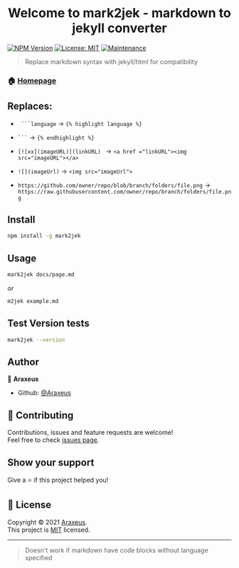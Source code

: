 <h1 align="center">Welcome to mark2jek - markdown to jekyll converter</h1>

[![NPM Version](https://img.shields.io/npm/v/mark2jek)](https://www.npmjs.com/package/mark2jek) 
[![License: MIT](https://img.shields.io/badge/License-MIT-yellow.svg)](https://github.com/Araxeus/mark2jek/blob/main/LICENSE) 
[![Maintenance](https://img.shields.io/badge/Maintained%3F-yes-green.svg)](https://github.com/Araxeus/mark2jek)

> Replace markdown syntax with jekyll/html for compatibility

### 🏠 [Homepage](https://github.com/Araxeus/mark2jek/)

## Replaces:

* ` ```language` -> `{% highlight language %}`

* ` ``` ` -> `{% endhighlight %}`

* ` [![xx](imageURL)](linkURL) 
 ` -> `<a href ="linkURL"><img src="imageURL"></a>`

* ` ![](imageUrl)
 ` -> `<img src="imageUrl">`

* ` https://github.com/owner/repo/blob/branch/folders/file.png ` -> `https://raw.githubusercontent.com/owner/repo/branch/folders/file.png`

## Install

```sh
npm install -g mark2jek
```

## Usage

```sh
mark2jek docs/page.md
```
or
```sh
m2jek example.md
```

## Test Version tests

```sh
mark2jek --version
```

## Author

👤 **Araxeus**

* Github: [@Araxeus](https://github.com/Araxeus)

## 🤝 Contributing

Contributions, issues and feature requests are welcome!<br />Feel free to check [issues page](https://github.com/Araxeus/mark2jek/issues). 

## Show your support

Give a ⭐️ if this project helped you!

## 📝 License

Copyright © 2021 [Araxeus](https://github.com/Araxeus).<br />
This project is [MIT](https://github.com/Araxeus/mark2jek/blob/main/LICENSE) licensed.

***
> Doesn't work if markdown have code blocks without language specified
